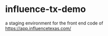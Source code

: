 # influence-tx-demo

a staging environment for the front end code of https://app.influencetexas.com/
